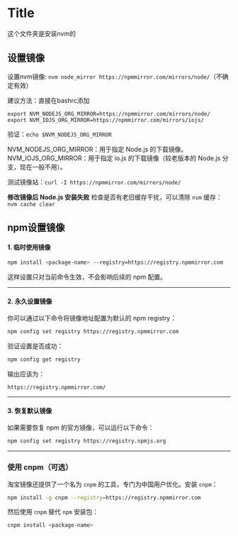 # Title

这个文件夹是安装nvm的

## 设置镜像

设置nvm镜像: `nvm node_mirror https://npmmirror.com/mirrors/node/`（不确定有效）

建议方法：直接在bashrc添加

```
export NVM_NODEJS_ORG_MIRROR=https://npmmirror.com/mirrors/node/
export NVM_IOJS_ORG_MIRROR=https://npmmirror.com/mirrors/iojs/
```

验证：`echo $NVM_NODEJS_ORG_MIRROR`

NVM_NODEJS_ORG_MIRROR：用于指定 Node.js 的下载镜像。
NVM_IOJS_ORG_MIRROR：用于指定 io.js 的下载镜像（较老版本的 Node.js 分支，现在一般不用）。

测试镜像站：`curl -I https://npmmirror.com/mirrors/node/`

**修改镜像后 Node.js 安装失败**
检查是否有老旧缓存干扰，可以清除 `nvm` 缓存：`nvm cache clear`

## npm设置镜像

#### 1. 临时使用镜像
```bash
npm install <package-name> --registry=https://registry.npmmirror.com
```
这样设置只对当前命令生效，不会影响后续的 npm 配置。

---

#### 2. 永久设置镜像
你可以通过以下命令将镜像地址配置为默认的 npm registry：
```bash
npm config set registry https://registry.npmmirror.com
```
验证设置是否成功：
```bash
npm config get registry
```
输出应该为：
```
https://registry.npmmirror.com/
```

---

#### 3. 恢复默认镜像
如果需要恢复 npm 的官方镜像，可以运行以下命令：
```bash
npm config set registry https://registry.npmjs.org
```

---

### 使用 cnpm（可选）
淘宝镜像还提供了一个名为 `cnpm` 的工具，专门为中国用户优化。安装 `cnpm`：
```bash
npm install -g cnpm --registry=https://registry.npmmirror.com
```
然后使用 `cnpm` 替代 `npm` 安装包：
```bash
cnpm install <package-name>
```

